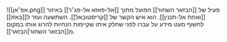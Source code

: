 ![[אפ׳אן.png]]
פעיל של [[הבזאר השחור]] הפועל מתוך [[אל-פאזא אל-פג׳ר]] באיזור [[ואחת אל-תננין]].
הוא איש הקשר של [[קריסטובאל]].
השתשעה ועזר ל[[באזז]] לחשוף מעט מידע על עברו לפני שחלק איתו שקיימות הנחיות להרוג אותו במקום מ[[הבזאר השחור|הבזאר]].

